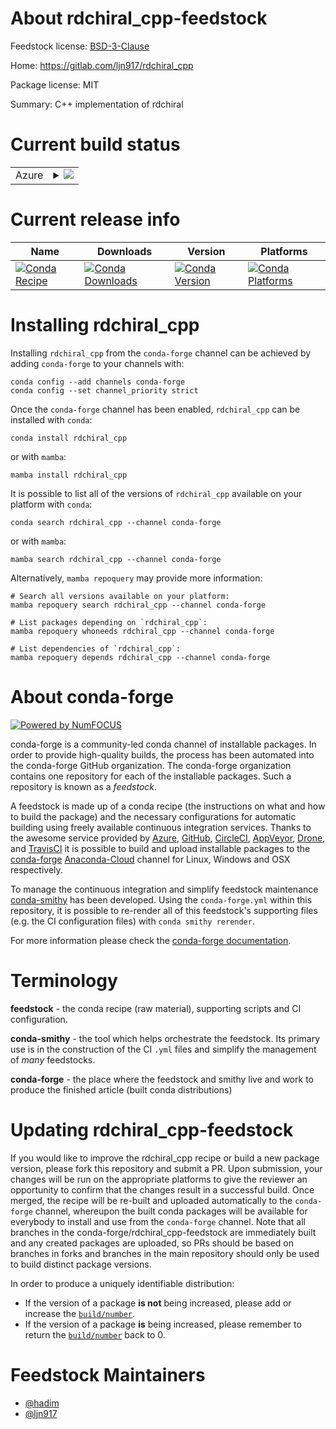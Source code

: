 About rdchiral_cpp-feedstock
============================

Feedstock license: [BSD-3-Clause](https://github.com/conda-forge/rdchiral_cpp-feedstock/blob/main/LICENSE.txt)

Home: https://gitlab.com/ljn917/rdchiral_cpp

Package license: MIT

Summary: C++ implementation of rdchiral

Current build status
====================


<table>
    
  <tr>
    <td>Azure</td>
    <td>
      <details>
        <summary>
          <a href="https://dev.azure.com/conda-forge/feedstock-builds/_build/latest?definitionId=14273&branchName=main">
            <img src="https://dev.azure.com/conda-forge/feedstock-builds/_apis/build/status/rdchiral_cpp-feedstock?branchName=main">
          </a>
        </summary>
        <table>
          <thead><tr><th>Variant</th><th>Status</th></tr></thead>
          <tbody><tr>
              <td>linux_64_python3.10.____cpythonrdkit_version2023.03.</td>
              <td>
                <a href="https://dev.azure.com/conda-forge/feedstock-builds/_build/latest?definitionId=14273&branchName=main">
                  <img src="https://dev.azure.com/conda-forge/feedstock-builds/_apis/build/status/rdchiral_cpp-feedstock?branchName=main&jobName=linux&configuration=linux%20linux_64_python3.10.____cpythonrdkit_version2023.03._" alt="variant">
                </a>
              </td>
            </tr><tr>
              <td>linux_64_python3.10.____cpythonrdkit_version2023.09.</td>
              <td>
                <a href="https://dev.azure.com/conda-forge/feedstock-builds/_build/latest?definitionId=14273&branchName=main">
                  <img src="https://dev.azure.com/conda-forge/feedstock-builds/_apis/build/status/rdchiral_cpp-feedstock?branchName=main&jobName=linux&configuration=linux%20linux_64_python3.10.____cpythonrdkit_version2023.09._" alt="variant">
                </a>
              </td>
            </tr><tr>
              <td>linux_64_python3.11.____cpythonrdkit_version2023.03.</td>
              <td>
                <a href="https://dev.azure.com/conda-forge/feedstock-builds/_build/latest?definitionId=14273&branchName=main">
                  <img src="https://dev.azure.com/conda-forge/feedstock-builds/_apis/build/status/rdchiral_cpp-feedstock?branchName=main&jobName=linux&configuration=linux%20linux_64_python3.11.____cpythonrdkit_version2023.03._" alt="variant">
                </a>
              </td>
            </tr><tr>
              <td>linux_64_python3.11.____cpythonrdkit_version2023.09.</td>
              <td>
                <a href="https://dev.azure.com/conda-forge/feedstock-builds/_build/latest?definitionId=14273&branchName=main">
                  <img src="https://dev.azure.com/conda-forge/feedstock-builds/_apis/build/status/rdchiral_cpp-feedstock?branchName=main&jobName=linux&configuration=linux%20linux_64_python3.11.____cpythonrdkit_version2023.09._" alt="variant">
                </a>
              </td>
            </tr><tr>
              <td>linux_64_python3.12.____cpythonrdkit_version2023.03.</td>
              <td>
                <a href="https://dev.azure.com/conda-forge/feedstock-builds/_build/latest?definitionId=14273&branchName=main">
                  <img src="https://dev.azure.com/conda-forge/feedstock-builds/_apis/build/status/rdchiral_cpp-feedstock?branchName=main&jobName=linux&configuration=linux%20linux_64_python3.12.____cpythonrdkit_version2023.03._" alt="variant">
                </a>
              </td>
            </tr><tr>
              <td>linux_64_python3.12.____cpythonrdkit_version2023.09.</td>
              <td>
                <a href="https://dev.azure.com/conda-forge/feedstock-builds/_build/latest?definitionId=14273&branchName=main">
                  <img src="https://dev.azure.com/conda-forge/feedstock-builds/_apis/build/status/rdchiral_cpp-feedstock?branchName=main&jobName=linux&configuration=linux%20linux_64_python3.12.____cpythonrdkit_version2023.09._" alt="variant">
                </a>
              </td>
            </tr><tr>
              <td>linux_64_python3.8.____cpythonrdkit_version2023.03.</td>
              <td>
                <a href="https://dev.azure.com/conda-forge/feedstock-builds/_build/latest?definitionId=14273&branchName=main">
                  <img src="https://dev.azure.com/conda-forge/feedstock-builds/_apis/build/status/rdchiral_cpp-feedstock?branchName=main&jobName=linux&configuration=linux%20linux_64_python3.8.____cpythonrdkit_version2023.03._" alt="variant">
                </a>
              </td>
            </tr><tr>
              <td>linux_64_python3.8.____cpythonrdkit_version2023.09.</td>
              <td>
                <a href="https://dev.azure.com/conda-forge/feedstock-builds/_build/latest?definitionId=14273&branchName=main">
                  <img src="https://dev.azure.com/conda-forge/feedstock-builds/_apis/build/status/rdchiral_cpp-feedstock?branchName=main&jobName=linux&configuration=linux%20linux_64_python3.8.____cpythonrdkit_version2023.09._" alt="variant">
                </a>
              </td>
            </tr><tr>
              <td>linux_64_python3.9.____cpythonrdkit_version2023.03.</td>
              <td>
                <a href="https://dev.azure.com/conda-forge/feedstock-builds/_build/latest?definitionId=14273&branchName=main">
                  <img src="https://dev.azure.com/conda-forge/feedstock-builds/_apis/build/status/rdchiral_cpp-feedstock?branchName=main&jobName=linux&configuration=linux%20linux_64_python3.9.____cpythonrdkit_version2023.03._" alt="variant">
                </a>
              </td>
            </tr><tr>
              <td>linux_64_python3.9.____cpythonrdkit_version2023.09.</td>
              <td>
                <a href="https://dev.azure.com/conda-forge/feedstock-builds/_build/latest?definitionId=14273&branchName=main">
                  <img src="https://dev.azure.com/conda-forge/feedstock-builds/_apis/build/status/rdchiral_cpp-feedstock?branchName=main&jobName=linux&configuration=linux%20linux_64_python3.9.____cpythonrdkit_version2023.09._" alt="variant">
                </a>
              </td>
            </tr><tr>
              <td>osx_64_python3.10.____cpythonrdkit_version2023.03.</td>
              <td>
                <a href="https://dev.azure.com/conda-forge/feedstock-builds/_build/latest?definitionId=14273&branchName=main">
                  <img src="https://dev.azure.com/conda-forge/feedstock-builds/_apis/build/status/rdchiral_cpp-feedstock?branchName=main&jobName=osx&configuration=osx%20osx_64_python3.10.____cpythonrdkit_version2023.03._" alt="variant">
                </a>
              </td>
            </tr><tr>
              <td>osx_64_python3.10.____cpythonrdkit_version2023.09.</td>
              <td>
                <a href="https://dev.azure.com/conda-forge/feedstock-builds/_build/latest?definitionId=14273&branchName=main">
                  <img src="https://dev.azure.com/conda-forge/feedstock-builds/_apis/build/status/rdchiral_cpp-feedstock?branchName=main&jobName=osx&configuration=osx%20osx_64_python3.10.____cpythonrdkit_version2023.09._" alt="variant">
                </a>
              </td>
            </tr><tr>
              <td>osx_64_python3.11.____cpythonrdkit_version2023.03.</td>
              <td>
                <a href="https://dev.azure.com/conda-forge/feedstock-builds/_build/latest?definitionId=14273&branchName=main">
                  <img src="https://dev.azure.com/conda-forge/feedstock-builds/_apis/build/status/rdchiral_cpp-feedstock?branchName=main&jobName=osx&configuration=osx%20osx_64_python3.11.____cpythonrdkit_version2023.03._" alt="variant">
                </a>
              </td>
            </tr><tr>
              <td>osx_64_python3.11.____cpythonrdkit_version2023.09.</td>
              <td>
                <a href="https://dev.azure.com/conda-forge/feedstock-builds/_build/latest?definitionId=14273&branchName=main">
                  <img src="https://dev.azure.com/conda-forge/feedstock-builds/_apis/build/status/rdchiral_cpp-feedstock?branchName=main&jobName=osx&configuration=osx%20osx_64_python3.11.____cpythonrdkit_version2023.09._" alt="variant">
                </a>
              </td>
            </tr><tr>
              <td>osx_64_python3.12.____cpythonrdkit_version2023.03.</td>
              <td>
                <a href="https://dev.azure.com/conda-forge/feedstock-builds/_build/latest?definitionId=14273&branchName=main">
                  <img src="https://dev.azure.com/conda-forge/feedstock-builds/_apis/build/status/rdchiral_cpp-feedstock?branchName=main&jobName=osx&configuration=osx%20osx_64_python3.12.____cpythonrdkit_version2023.03._" alt="variant">
                </a>
              </td>
            </tr><tr>
              <td>osx_64_python3.12.____cpythonrdkit_version2023.09.</td>
              <td>
                <a href="https://dev.azure.com/conda-forge/feedstock-builds/_build/latest?definitionId=14273&branchName=main">
                  <img src="https://dev.azure.com/conda-forge/feedstock-builds/_apis/build/status/rdchiral_cpp-feedstock?branchName=main&jobName=osx&configuration=osx%20osx_64_python3.12.____cpythonrdkit_version2023.09._" alt="variant">
                </a>
              </td>
            </tr><tr>
              <td>osx_64_python3.8.____cpythonrdkit_version2023.03.</td>
              <td>
                <a href="https://dev.azure.com/conda-forge/feedstock-builds/_build/latest?definitionId=14273&branchName=main">
                  <img src="https://dev.azure.com/conda-forge/feedstock-builds/_apis/build/status/rdchiral_cpp-feedstock?branchName=main&jobName=osx&configuration=osx%20osx_64_python3.8.____cpythonrdkit_version2023.03._" alt="variant">
                </a>
              </td>
            </tr><tr>
              <td>osx_64_python3.8.____cpythonrdkit_version2023.09.</td>
              <td>
                <a href="https://dev.azure.com/conda-forge/feedstock-builds/_build/latest?definitionId=14273&branchName=main">
                  <img src="https://dev.azure.com/conda-forge/feedstock-builds/_apis/build/status/rdchiral_cpp-feedstock?branchName=main&jobName=osx&configuration=osx%20osx_64_python3.8.____cpythonrdkit_version2023.09._" alt="variant">
                </a>
              </td>
            </tr><tr>
              <td>osx_64_python3.9.____cpythonrdkit_version2023.03.</td>
              <td>
                <a href="https://dev.azure.com/conda-forge/feedstock-builds/_build/latest?definitionId=14273&branchName=main">
                  <img src="https://dev.azure.com/conda-forge/feedstock-builds/_apis/build/status/rdchiral_cpp-feedstock?branchName=main&jobName=osx&configuration=osx%20osx_64_python3.9.____cpythonrdkit_version2023.03._" alt="variant">
                </a>
              </td>
            </tr><tr>
              <td>osx_64_python3.9.____cpythonrdkit_version2023.09.</td>
              <td>
                <a href="https://dev.azure.com/conda-forge/feedstock-builds/_build/latest?definitionId=14273&branchName=main">
                  <img src="https://dev.azure.com/conda-forge/feedstock-builds/_apis/build/status/rdchiral_cpp-feedstock?branchName=main&jobName=osx&configuration=osx%20osx_64_python3.9.____cpythonrdkit_version2023.09._" alt="variant">
                </a>
              </td>
            </tr>
          </tbody>
        </table>
      </details>
    </td>
  </tr>
</table>

Current release info
====================

| Name | Downloads | Version | Platforms |
| --- | --- | --- | --- |
| [![Conda Recipe](https://img.shields.io/badge/recipe-rdchiral_cpp-green.svg)](https://anaconda.org/conda-forge/rdchiral_cpp) | [![Conda Downloads](https://img.shields.io/conda/dn/conda-forge/rdchiral_cpp.svg)](https://anaconda.org/conda-forge/rdchiral_cpp) | [![Conda Version](https://img.shields.io/conda/vn/conda-forge/rdchiral_cpp.svg)](https://anaconda.org/conda-forge/rdchiral_cpp) | [![Conda Platforms](https://img.shields.io/conda/pn/conda-forge/rdchiral_cpp.svg)](https://anaconda.org/conda-forge/rdchiral_cpp) |

Installing rdchiral_cpp
=======================

Installing `rdchiral_cpp` from the `conda-forge` channel can be achieved by adding `conda-forge` to your channels with:

```
conda config --add channels conda-forge
conda config --set channel_priority strict
```

Once the `conda-forge` channel has been enabled, `rdchiral_cpp` can be installed with `conda`:

```
conda install rdchiral_cpp
```

or with `mamba`:

```
mamba install rdchiral_cpp
```

It is possible to list all of the versions of `rdchiral_cpp` available on your platform with `conda`:

```
conda search rdchiral_cpp --channel conda-forge
```

or with `mamba`:

```
mamba search rdchiral_cpp --channel conda-forge
```

Alternatively, `mamba repoquery` may provide more information:

```
# Search all versions available on your platform:
mamba repoquery search rdchiral_cpp --channel conda-forge

# List packages depending on `rdchiral_cpp`:
mamba repoquery whoneeds rdchiral_cpp --channel conda-forge

# List dependencies of `rdchiral_cpp`:
mamba repoquery depends rdchiral_cpp --channel conda-forge
```


About conda-forge
=================

[![Powered by
NumFOCUS](https://img.shields.io/badge/powered%20by-NumFOCUS-orange.svg?style=flat&colorA=E1523D&colorB=007D8A)](https://numfocus.org)

conda-forge is a community-led conda channel of installable packages.
In order to provide high-quality builds, the process has been automated into the
conda-forge GitHub organization. The conda-forge organization contains one repository
for each of the installable packages. Such a repository is known as a *feedstock*.

A feedstock is made up of a conda recipe (the instructions on what and how to build
the package) and the necessary configurations for automatic building using freely
available continuous integration services. Thanks to the awesome service provided by
[Azure](https://azure.microsoft.com/en-us/services/devops/), [GitHub](https://github.com/),
[CircleCI](https://circleci.com/), [AppVeyor](https://www.appveyor.com/),
[Drone](https://cloud.drone.io/welcome), and [TravisCI](https://travis-ci.com/)
it is possible to build and upload installable packages to the
[conda-forge](https://anaconda.org/conda-forge) [Anaconda-Cloud](https://anaconda.org/)
channel for Linux, Windows and OSX respectively.

To manage the continuous integration and simplify feedstock maintenance
[conda-smithy](https://github.com/conda-forge/conda-smithy) has been developed.
Using the ``conda-forge.yml`` within this repository, it is possible to re-render all of
this feedstock's supporting files (e.g. the CI configuration files) with ``conda smithy rerender``.

For more information please check the [conda-forge documentation](https://conda-forge.org/docs/).

Terminology
===========

**feedstock** - the conda recipe (raw material), supporting scripts and CI configuration.

**conda-smithy** - the tool which helps orchestrate the feedstock.
                   Its primary use is in the construction of the CI ``.yml`` files
                   and simplify the management of *many* feedstocks.

**conda-forge** - the place where the feedstock and smithy live and work to
                  produce the finished article (built conda distributions)


Updating rdchiral_cpp-feedstock
===============================

If you would like to improve the rdchiral_cpp recipe or build a new
package version, please fork this repository and submit a PR. Upon submission,
your changes will be run on the appropriate platforms to give the reviewer an
opportunity to confirm that the changes result in a successful build. Once
merged, the recipe will be re-built and uploaded automatically to the
`conda-forge` channel, whereupon the built conda packages will be available for
everybody to install and use from the `conda-forge` channel.
Note that all branches in the conda-forge/rdchiral_cpp-feedstock are
immediately built and any created packages are uploaded, so PRs should be based
on branches in forks and branches in the main repository should only be used to
build distinct package versions.

In order to produce a uniquely identifiable distribution:
 * If the version of a package **is not** being increased, please add or increase
   the [``build/number``](https://docs.conda.io/projects/conda-build/en/latest/resources/define-metadata.html#build-number-and-string).
 * If the version of a package **is** being increased, please remember to return
   the [``build/number``](https://docs.conda.io/projects/conda-build/en/latest/resources/define-metadata.html#build-number-and-string)
   back to 0.

Feedstock Maintainers
=====================

* [@hadim](https://github.com/hadim/)
* [@ljn917](https://github.com/ljn917/)

